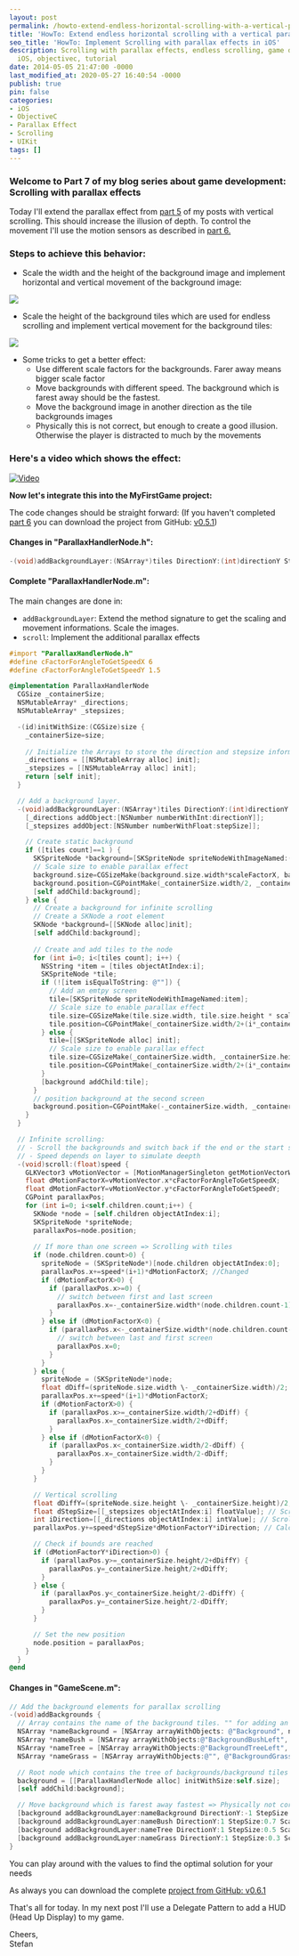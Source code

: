 ```yaml
---
layout: post
permalink: /howto-extend-endless-horizontal-scrolling-with-a-vertical-parallax-effect/
title: 'HowTo: Extend endless horizontal scrolling with a vertical parallax effects'
seo_title: 'HowTo: Implement Scrolling with parallax effects in iOS'
description: Scrolling with parallax effects, endless scrolling, game development,
  iOS, objectivec, tutorial
date: 2014-05-05 21:47:00 -0000
last_modified_at: 2020-05-27 16:40:54 -0000
publish: true
pin: false
categories:
- iOS
- ObjectiveC
- Parallax Effect
- Scrolling
- UIKit
tags: []
---
```

### Welcome to Part 7 of my blog series about game development: Scrolling with parallax effects

Today I'll extend the parallax effect from [part 5](/howto-implement-endless-scrolling-with-parallax-effects) of my posts with vertical scrolling. This should increase the illusion of depth. To control the movement I'll use the motion sensors as described in [part 6.](/howto-use-the-device-motion-sensors-to-control-your-game)

### Steps to achieve this behavior:

  * Scale the width and the height of the background image and implement horizontal and vertical movement of the background image:

[![](/assets/wp-content/uploads/2014/05/Parallax-2-1-1.jpg)](/assets/wp-content/uploads/2014/05/Parallax-2-1-1.jpg)

  * Scale the height of the background tiles which are used for endless scrolling and implement vertical movement for the background tiles:

[![](/assets/wp-content/uploads/2014/05/Parallax-2-2-1.jpg)](/assets/wp-content/uploads/2014/05/Parallax-2-2-1.jpg)

  * Some tricks to get a better effect:
    * Use different scale factors for the backgrounds. Farer away means bigger scale factor
    * Move backgrounds with different speed. The background which is farest away should be the fastest.
    * Move the background image in another direction as the tile backgrounds images
    * Physically this is not correct, but enough to create a good illusion. Otherwise the player is distracted to much by the movements

### Here's a video which shows the effect:

[![Video](/assets/wp-content/uploads/2014/05/Video0.png)](https://youtu.be/y5llMUVmZhU)

**Now let's integrate this into the MyFirstGame project:**

The code changes should be straight forward: (If you haven't completed [part 6](/howto-use-the-device-motion-sensors-to-control-your-game) you can download the project from GitHub: [v0.5.1](https://github.com/stfnjstn/MyFirstGame/releases/tag/v0.6))

#### Changes in "ParallaxHandlerNode.h":

```objectivec
-(void)addBackgroundLayer:(NSArray*)tiles DirectionY:(int)directionY StepSize:(float)stepSize ScaleFactorX:(float)scaleFactorX ScaleFactorY:(float)scaleFactorY;
```
#### Complete "ParallaxHandlerNode.m":

The main changes are done in:

  * ``addBackgroundLayer``: Extend the method signature to get the scaling and movement informations. Scale the images.
  * ``scroll``: Implement the additional parallax effects

```objectivec
#import "ParallaxHandlerNode.h"
#define cFactorForAngleToGetSpeedX 6
#define cFactorForAngleToGetSpeedY 1.5

@implementation ParallaxHandlerNode
  CGSize _containerSize;
  NSMutableArray* _directions;
  NSMutableArray* _stepsizes;

  -(id)initWithSize:(CGSize)size {
    _containerSize=size;
    
    // Initialize the Arrays to store the direction and stepsize information
    _directions = [[NSMutableArray alloc] init];
    _stepsizes = [[NSMutableArray alloc] init];
    return [self init];
  }

  // Add a background layer.
  -(void)addBackgroundLayer:(NSArray*)tiles DirectionY:(int)directionY StepSize:(float)stepSize ScaleFactorX:(float)scaleFactorX ScaleFactorY:(float)scaleFactorY{
    [_directions addObject:[NSNumber numberWithInt:directionY]];
    [_stepsizes addObject:[NSNumber numberWithFloat:stepSize]];

    // Create static background
    if ([tiles count]==1 ) {
      SKSpriteNode *background=[SKSpriteNode spriteNodeWithImageNamed:(NSString*)[tiles objectAtIndex:0]];
      // Scale size to enable parallax effect
      background.size=CGSizeMake(background.size.width*scaleFactorX, background.size.height*scaleFactorY);
      background.position=CGPointMake(_containerSize.width/2, _containerSize.height/2);
      [self addChild:background];
    } else {
      // Create a background for infinite scrolling
      // Create a SKNode a root element
      SKNode *background=[[SKNode alloc]init];
      [self addChild:background];
      
      // Create and add tiles to the node
      for (int i=0; i<[tiles count]; i++) {
        NSString *item = [tiles objectAtIndex:i];
        SKSpriteNode *tile;
        if (![item isEqualToString: @""]) {
          // Add an emtpy screen
          tile=[SKSpriteNode spriteNodeWithImageNamed:item];
          // Scale size to enable parallax effect
          tile.size=CGSizeMake(tile.size.width, tile.size.height * scaleFactorY);
          tile.position=CGPointMake(_containerSize.width/2+(i*_containerSize.width), (_containerSize.width-tile.size.width)/2);
        } else {
          tile=[[SKSpriteNode alloc] init];
          // Scale size to enable parallax effect
          tile.size=CGSizeMake(_containerSize.width, _containerSize.height * scaleFactorY);
          tile.position=CGPointMake(_containerSize.width/2+(i*_containerSize.width), _containerSize.height/2);
        }
        [background addChild:tile];
      }
      // position background at the second screen
      background.position=CGPointMake(-_containerSize.width, _containerSize.height/2);
    }
  }

  // Infinite scrolling:
  // - Scroll the backgrounds and switch back if the end or the start screen is reached
  // - Speed depends on layer to simulate deepth
  -(void)scroll:(float)speed {
    GLKVector3 vMotionVector = [MotionManagerSingleton getMotionVectorWithLowPass];
    float dMotionFactorX=vMotionVector.x*cFactorForAngleToGetSpeedX;
    float dMotionFactorY=vMotionVector.y*cFactorForAngleToGetSpeedY;
    CGPoint parallaxPos;
    for (int i=0; i<self.children.count;i++) {
      SKNode *node = [self.children objectAtIndex:i];
      SKSpriteNode *spriteNode;
      parallaxPos=node.position;
      
      // If more than one screen => Scrolling with tiles
      if (node.children.count>0) {
        spriteNode = (SKSpriteNode*)[node.children objectAtIndex:0];
        parallaxPos.x+=speed*(i+1)*dMotionFactorX; //Changed
        if (dMotionFactorX>0) {
          if (parallaxPos.x>=0) {
            // switch between first and last screen
            parallaxPos.x=-_containerSize.width*(node.children.count-1);
          }
        } else if (dMotionFactorX<0) {
          if (parallaxPos.x<-_containerSize.width*(node.children.count-1)) {
            // switch between last and first screen
            parallaxPos.x=0;
          }
        }
      } else {
        spriteNode = (SKSpriteNode*)node;
        float dDiff=(spriteNode.size.width \- _containerSize.width)/2;
        parallaxPos.x+=speed*(i+1)*dMotionFactorX;
        if (dMotionFactorX>0) {
          if (parallaxPos.x>=_containerSize.width/2+dDiff) {
            parallaxPos.x=_containerSize.width/2+dDiff;
          }
        } else if (dMotionFactorX<0) {
          if (parallaxPos.x<_containerSize.width/2-dDiff) {
            parallaxPos.x=_containerSize.width/2-dDiff;
          }
        }
      }

      // Vertical scrolling
      float dDiffY=(spriteNode.size.height \- _containerSize.height)/2; // pixels above and below to scroll
      float dStepSize=[[_stepsizes objectAtIndex:i] floatValue]; // Scrolling speed depends on level
      int iDirection=[[_directions objectAtIndex:i] intValue]; // Scroll backgroundimage in another direction to enhance parallax effect
      parallaxPos.y+=speed*dStepSize*dMotionFactorY*iDirection; // Calculate new position

      // Check if bounds are reached
      if (dMotionFactorY*iDirection>0) {
        if (parallaxPos.y>=_containerSize.height/2+dDiffY) {
          parallaxPos.y=_containerSize.height/2+dDiffY;
        }
      } else {
        if (parallaxPos.y<_containerSize.height/2-dDiffY) {
          parallaxPos.y=_containerSize.height/2-dDiffY;
        }
      }

      // Set the new position
      node.position = parallaxPos;
    }
  }
@end
```

#### Changes in "GameScene.m":
```objectivec
// Add the background elements for parallax scrolling
-(void)addBackgrounds {
  // Array contains the name of the background tiles. "" for adding an empty screen
  NSArray *nameBackground = [NSArray arrayWithObjects: @"Background", nil];
  NSArray *nameBush = [NSArray arrayWithObjects:@"BackgroundBushLeft", @"BackgroundBushRight", @"", @"BackgroundBushLeft", nil];
  NSArray *nameTree = [NSArray arrayWithObjects:@"BackgroundTreeLeft", @"BackgroundTreeRight", @"BackgroundTreeLeft" ,nil];
  NSArray *nameGrass = [NSArray arrayWithObjects:@"", @"BackgroundGrassCenter", @"", nil];

  // Root node which contains the tree of backgrounds/background tiles
  background = [[ParallaxHandlerNode alloc] initWithSize:self.size];
  [self addChild:background];

  // Move background which is farest away fastest => Physically not correct, but enough to realize illusion of depths. Otherwise the player is distracted to much by the movements
  [background addBackgroundLayer:nameBackground DirectionY:-1 StepSize:0.9 ScaleFactorX:1.2 ScaleFactorY:1.09];
  [background addBackgroundLayer:nameBush DirectionY:1 StepSize:0.7 ScaleFactorX:1.0 ScaleFactorY:1.07];
  [background addBackgroundLayer:nameTree DirectionY:1 StepSize:0.5 ScaleFactorX:1.0 ScaleFactorY:1.05];
  [background addBackgroundLayer:nameGrass DirectionY:1 StepSize:0.3 ScaleFactorX:1.0 ScaleFactorY:1.03];
}
```

You can play around with the values to find the optimal solution for your needs

As always you can download the complete [project from GitHub: v0.6.1](https://github.com/stfnjstn/MyFirstGame/releases/tag/v0.6.1)

That's all for today. In my next post I'll use a Delegate Pattern to add a HUD (Head Up Display) to my game.

Cheers,   
Stefan